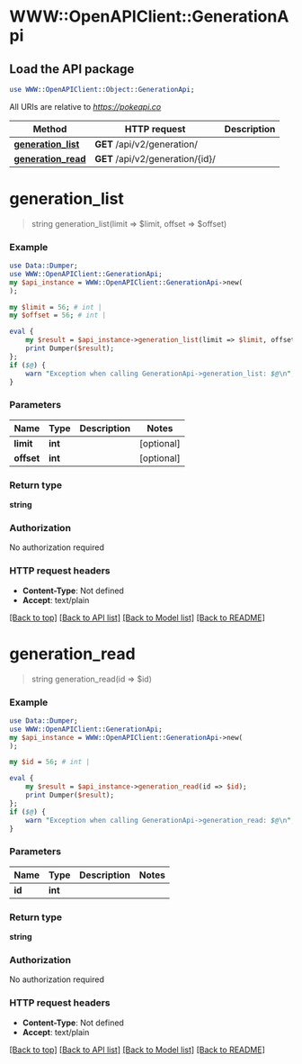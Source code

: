 # WWW::OpenAPIClient::GenerationApi

## Load the API package
```perl
use WWW::OpenAPIClient::Object::GenerationApi;
```

All URIs are relative to *https://pokeapi.co*

Method | HTTP request | Description
------------- | ------------- | -------------
[**generation_list**](GenerationApi.md#generation_list) | **GET** /api/v2/generation/ | 
[**generation_read**](GenerationApi.md#generation_read) | **GET** /api/v2/generation/{id}/ | 


# **generation_list**
> string generation_list(limit => $limit, offset => $offset)



### Example
```perl
use Data::Dumper;
use WWW::OpenAPIClient::GenerationApi;
my $api_instance = WWW::OpenAPIClient::GenerationApi->new(
);

my $limit = 56; # int | 
my $offset = 56; # int | 

eval {
    my $result = $api_instance->generation_list(limit => $limit, offset => $offset);
    print Dumper($result);
};
if ($@) {
    warn "Exception when calling GenerationApi->generation_list: $@\n";
}
```

### Parameters

Name | Type | Description  | Notes
------------- | ------------- | ------------- | -------------
 **limit** | **int**|  | [optional] 
 **offset** | **int**|  | [optional] 

### Return type

**string**

### Authorization

No authorization required

### HTTP request headers

 - **Content-Type**: Not defined
 - **Accept**: text/plain

[[Back to top]](#) [[Back to API list]](../README.md#documentation-for-api-endpoints) [[Back to Model list]](../README.md#documentation-for-models) [[Back to README]](../README.md)

# **generation_read**
> string generation_read(id => $id)



### Example
```perl
use Data::Dumper;
use WWW::OpenAPIClient::GenerationApi;
my $api_instance = WWW::OpenAPIClient::GenerationApi->new(
);

my $id = 56; # int | 

eval {
    my $result = $api_instance->generation_read(id => $id);
    print Dumper($result);
};
if ($@) {
    warn "Exception when calling GenerationApi->generation_read: $@\n";
}
```

### Parameters

Name | Type | Description  | Notes
------------- | ------------- | ------------- | -------------
 **id** | **int**|  | 

### Return type

**string**

### Authorization

No authorization required

### HTTP request headers

 - **Content-Type**: Not defined
 - **Accept**: text/plain

[[Back to top]](#) [[Back to API list]](../README.md#documentation-for-api-endpoints) [[Back to Model list]](../README.md#documentation-for-models) [[Back to README]](../README.md)

